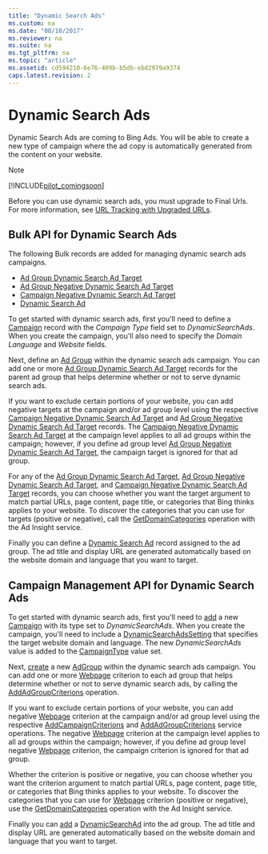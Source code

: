 ```yaml
---
title: "Dynamic Search Ads"
ms.custom: na
ms.date: "08/10/2017"
ms.reviewer: na
ms.suite: na
ms.tgt_pltfrm: na
ms.topic: "article"
ms.assetid: cd594210-6e76-409b-b5db-ebd2979a9374
caps.latest.revision: 2
---
```

# Dynamic Search Ads
Dynamic Search Ads are coming to Bing Ads. You will be able to create a new type of campaign where the ad copy is automatically generated from the content on your website. 

> [!NOTE]
> [!INCLUDE[pilot_comingsoon](../guides/includes/pilot_comingsoon.md)]
> 
> Before you can use dynamic search ads, you must upgrade to Final Urls. For more information, see [URL Tracking with Upgraded URLs](https://msdn.microsoft.com/library/bing-ads-tracking-template-urls-guide.aspx).

## <a name="bulk"></a>Bulk API for Dynamic Search Ads  
The following Bulk records are added for managing dynamic search ads campaigns.
* [Ad Group Dynamic Search Ad Target](https://msdn.microsoft.com/library/bing-ads-bulk-ad-group-dynamic-search-ad-target-record(v=msads.100).aspx)
* [Ad Group Negative Dynamic Search Ad Target](https://msdn.microsoft.com/library/bing-ads-bulk-ad-group-negative-dynamic-search-ad-target-record(v=msads.100).aspx)
* [Campaign Negative Dynamic Search Ad Target](https://msdn.microsoft.com/library/bing-ads-bulk-campaign-negative-dynamic-search-ad-target-record(v=msads.100).aspx)
* [Dynamic Search Ad](https://msdn.microsoft.com/library/bing-ads-bulk-dynamic-search-ad-record(v=msads.100).aspx)
 
To get started with dynamic search ads, first you'll need to define a [Campaign](https://msdn.microsoft.com/library/bing-ads-bulk-campaign-record(v=msads.100).aspx) record with the *Campaign Type* field set to *DynamicSearchAds*. When you create the campaign, you'll also need to specify the *Domain Language* and *Website* fields.  

Next, define an [Ad Group](https://msdn.microsoft.com/library/bing-ads-bulk-ad-group-record(v=msads.100).aspx) within the dynamic search ads campaign. You can add one or more [Ad Group Dynamic Search Ad Target](https://msdn.microsoft.com/library/bing-ads-bulk-ad-group-dynamic-search-ad-target-record(v=msads.100).aspx) records for the parent ad group that helps determine whether or not to serve dynamic search ads. 

If you want to exclude certain portions of your website, you can add negative targets at the campaign and/or ad group level using the respective [Campaign Negative Dynamic Search Ad Target](https://msdn.microsoft.com/library/bing-ads-bulk-campaign-negative-dynamic-search-ad-target-record(v=msads.100).aspx) and [Ad Group Negative Dynamic Search Ad Target](https://msdn.microsoft.com/library/bing-ads-bulk-ad-group-negative-dynamic-search-ad-target-record(v=msads.100).aspx) records. The [Campaign Negative Dynamic Search Ad Target](https://msdn.microsoft.com/library/bing-ads-bulk-campaign-negative-dynamic-search-ad-target-record(v=msads.100).aspx) at the campaign level applies to all ad groups within the campaign; however, if you define ad group level [Ad Group Negative Dynamic Search Ad Target](https://msdn.microsoft.com/library/bing-ads-bulk-ad-group-negative-dynamic-search-ad-target-record(v=msads.100).aspx), the campaign target is ignored for that ad group. 

For any of the [Ad Group Dynamic Search Ad Target](https://msdn.microsoft.com/library/bing-ads-bulk-ad-group-dynamic-search-ad-target-record(v=msads.100).aspx), [Ad Group Negative Dynamic Search Ad Target](https://msdn.microsoft.com/library/bing-ads-bulk-ad-group-negative-dynamic-search-ad-target-record(v=msads.100).aspx), and [Campaign Negative Dynamic Search Ad Target](https://msdn.microsoft.com/library/bing-ads-bulk-campaign-negative-dynamic-search-ad-target-record(v=msads.100).aspx) records, you can choose whether you want the target argument to match partial URLs, page content, page title, or categories that Bing thinks applies to your website. To discover the categories that you can use for targets (positive or negative), call the [GetDomainCategories](https://msdn.microsoft.com/library/bing-ads-ad-insight-getdomaincategories.aspx) operation with the Ad Insight service.

Finally you can define a [Dynamic Search Ad](https://msdn.microsoft.com/library/bing-ads-bulk-dynamic-search-ad-record(v=msads.100).aspx) record assigned to the ad group. The ad title and display URL are generated automatically based on the website domain and language that you want to target.


## <a name="campaign"></a>Campaign Management API for Dynamic Search Ads  

To get started with dynamic search ads, first you'll need to [add](https://msdn.microsoft.com/library/bing-ads-campaign-management-addcampaigns.aspx) a new [Campaign](https://msdn.microsoft.com/library/bing-ads-campaign-management-campaign.aspx) with its type set to *DynamicSearchAds*. When you create the campaign, you'll need to include a [DynamicSearchAdsSetting](https://msdn.microsoft.com/library/bing-ads-campaign-management-dynamicsearchadssetting.aspx) that specifies the target website domain and language. The new *DynamicSearchAds* value is added to the [CampaignType](https://msdn.microsoft.com/library/bing-ads-campaign-management-campaigntype.aspx) value set. 

Next, [create](https://msdn.microsoft.com/library/bing-ads-campaign-management-addadgroups.aspx) a new [AdGroup](https://msdn.microsoft.com/library/bing-ads-campaign-management-adgroup.aspx) within the dynamic search ads campaign. You can add one or more [Webpage](https://msdn.microsoft.com/library/bing-ads-campaign-management-webpage.aspx) criterion to each ad group that helps determine whether or not to serve dynamic search ads, by calling the [AddAdGroupCriterions](https://msdn.microsoft.com/library/bing-ads-campaign-management-addadgroupcriterions.aspx) operation. 

If you want to exclude certain portions of your website, you can add negative [Webpage](https://msdn.microsoft.com/library/bing-ads-campaign-management-webpage.aspx) criterion at the campaign and/or ad group level using the respective [AddCampaignCriterions](https://msdn.microsoft.com/library/bing-ads-campaign-management-addcampaigncriterions.aspx) and [AddAdGroupCriterions](https://msdn.microsoft.com/library/bing-ads-campaign-management-addadgroupcriterions.aspx) service operations. The negative [Webpage](https://msdn.microsoft.com/library/bing-ads-campaign-management-webpage.aspx) criterion at the campaign level applies to all ad groups within the campaign; however, if you define ad group level negative [Webpage](https://msdn.microsoft.com/library/bing-ads-campaign-management-webpage.aspx) criterion, the campaign criterion is ignored for that ad group. 

Whether the criterion is positive or negative, you can choose whether you want the criterion argument to match partial URLs, page content, page title, or categories that Bing thinks applies to your website. To discover the categories that you can use for [Webpage](https://msdn.microsoft.com/library/bing-ads-campaign-management-webpage.aspx) criterion (positive or negative), use the [GetDomainCategories](https://msdn.microsoft.com/library/bing-ads-ad-insight-getdomaincategories.aspx) operation with the Ad Insight service.

Finally you can [add](https://msdn.microsoft.com/library/bing-ads-campaign-management-addads.aspx) a [DynamicSearchAd](https://msdn.microsoft.com/library/bing-ads-campaign-management-dynamicsearchad.aspx) into the ad group. The ad title and display URL are generated automatically based on the website domain and language that you want to target.
